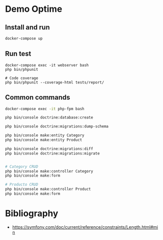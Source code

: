 # Demo Optime

## Install and run

```bash
docker-compose up
```

## Run test

```
docker-compose exec -it webserver bash
php bin/phpunit

# Code coverage
php bin/phpunit --coverage-html tests/report/
```

## Common commands

```bash
docker-compose exec -it php-fpm bash

php bin/console doctrine:database:create

php bin/console doctrine:migrations:dump-schema

php bin/console make:entity Category
php bin/console make:entity Product

php bin/console doctrine:migrations:diff
php bin/console doctrine:migrations:migrate 


# Category CRUD
php bin/console make:controller Category
php bin/console make:form

# Producto CRUD
php bin/console make:controller Product
php bin/console make:form
```

# Bibliography

* https://symfony.com/doc/current/reference/constraints/Length.html#min